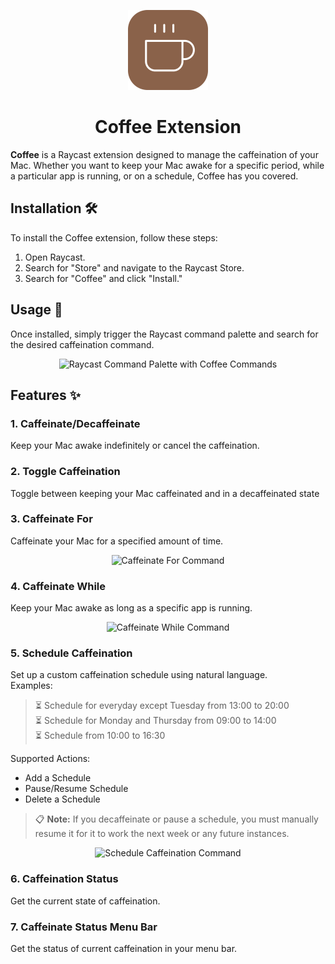 <p align="center">
  <img src="./assets/logo.png" height="128">
  <h1 align="center">Coffee Extension</h1>
</p>

**Coffee** is a Raycast extension designed to manage the caffeination of your Mac. Whether you want to keep your Mac awake for a specific period, while a particular app is running, or on a schedule, Coffee has you covered.

## Installation 🛠️ 

To install the Coffee extension, follow these steps:
1. Open Raycast.
2. Search for "Store" and navigate to the Raycast Store.
3. Search for "Coffee" and click "Install."

## Usage 🚀

Once installed, simply trigger the Raycast command palette and search for the desired caffeination command.

<p align="center">
  <img src="path/to/command-palette-screenshot.png" alt="Raycast Command Palette with Coffee Commands">
</p>

## Features ✨

### 1. **Caffeinate/Decaffeinate**
Keep your Mac awake indefinitely or cancel the caffeination.

### 2. **Toggle Caffeination**
Toggle between keeping your Mac caffeinated and in a decaffeinated state

### 3. **Caffeinate For**
Caffeinate your Mac for a specified amount of time.
  
<p align="center">
  <img src="path/to/caffeinate-for-screenshot.png" alt="Caffeinate For Command">
</p>

### 4. **Caffeinate While**
Keep your Mac awake as long as a specific app is running.
  
<p align="center">
  <img src="path/to/caffeinate-while-screenshot.png" alt="Caffeinate While Command">
</p>

### 5. **Schedule Caffeination**
Set up a custom caffeination schedule using natural language.  
Examples:

  > ⏳ Schedule for everyday except Tuesday from 13:00 to 20:00    
  > ⏳ Schedule for Monday and Thursday from 09:00 to 14:00    
  > ⏳ Schedule from 10:00 to 16:30  

Supported Actions:
- Add a Schedule
- Pause/Resume Schedule
- Delete a Schedule

> 📋 **Note:** If you decaffeinate or pause a schedule, you must manually resume it for it to work the next week or any future instances.

<p align="center">
  <img src="path/to/schedule-caffeination-screenshot.png" alt="Schedule Caffeination Command">
</p>

### 6. **Caffeination Status**
Get the current state of caffeination.

### 7. **Caffeinate Status Menu Bar**
Get the status of current caffeination in your menu bar.